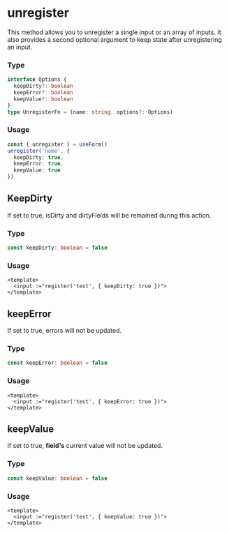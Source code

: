 # unregister

This method allows you to unregister a single input or an array of inputs. It also provides a second optional argument to keep state after unregistering an input.

### Type

```ts
interface Options {
  keepDirty?: boolean
  keepError?: boolean
  keepValue?: boolean
}
type UnregisterFn = (name: string, options?: Options)
```

### Usage

```ts
const { unregister } = useForm()
unregister('name', {
  keepDirty: true,
  keepError: true,
  keepValue: true
})
```

## KeepDirty

If set to true, isDirty and dirtyFields will be remained during this action.

### Type

```ts
const keepDirty: boolean = false
```

### Usage

```vue
<template>
  <input :="register('test', { keepDirty: true })">
</template>
```

## keepError

If set to true, errors will not be updated.

### Type

```ts
const keepError: boolean = false
```
### Usage

```vue
<template>
  <input :="register('test', { keepError: true })">
</template>
```

## keepValue

If set to true, **field's** current value will not be updated.

### Type

```ts
const keepValue: boolean = false
```

### Usage

```vue
<template>
  <input :="register('test', { keepValue: true })">
</template>
```
